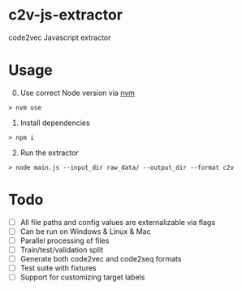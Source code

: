 # c2v-js-extractor
code2vec Javascript extractor

# Usage

0. Use correct Node version via [nvm][nvm]

```
> nvm use
```

[nvm]: https://github.com/nvm-sh/nvm

1. Install dependencies

```
> npm i
```

2. Run the extractor

```
> node main.js --input_dir raw_data/ --output_dir --format c2v
```

# Todo

- [ ] All file paths and config values are externalizable via flags
- [ ] Can be run on Windows & Linux & Mac
- [ ] Parallel processing of files
- [ ] Train/test/validation split 
- [ ] Generate both code2vec and code2seq formats
- [ ] Test suite with fixtures
- [ ] Support for customizing target labels